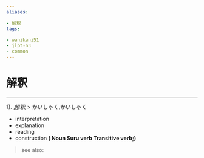 ```yaml
---
aliases:
    
- 解釈
tags:
    
- wanikani51
- jlpt-n3
- common
---
```


# 解釈
---
1).
,解釈 > かいしゃく,かいしゃく

- interpretation
- explanation
- reading
- construction
**( Noun Suru verb Transitive verb;)**
> see also: 
            
